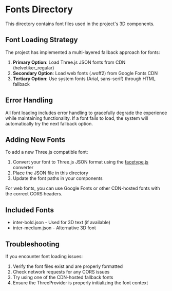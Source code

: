 # Fonts Directory

This directory contains font files used in the project's 3D components.

## Font Loading Strategy

The project has implemented a multi-layered fallback approach for fonts:

1. **Primary Option**: Load Three.js JSON fonts from CDN (helvetiker_regular)
2. **Secondary Option**: Load web fonts (.woff2) from Google Fonts CDN
3. **Tertiary Option**: Use system fonts (Arial, sans-serif) through HTML fallback

## Error Handling

All font loading includes error handling to gracefully degrade the experience while maintaining functionality. If a font fails to load, the system will automatically try the next fallback option.

## Adding New Fonts

To add a new Three.js compatible font:

1. Convert your font to Three.js JSON format using the [facetype.js](https://gero3.github.io/facetype.js/) converter
2. Place the JSON file in this directory
3. Update the font paths in your components

For web fonts, you can use Google Fonts or other CDN-hosted fonts with the correct CORS headers.

## Included Fonts

- inter-bold.json - Used for 3D text (if available)
- inter-medium.json - Alternative 3D font

## Troubleshooting

If you encounter font loading issues:

1. Verify the font files exist and are properly formatted
2. Check network requests for any CORS issues
3. Try using one of the CDN-hosted fallback fonts
4. Ensure the ThreeProvider is properly initializing the font context 